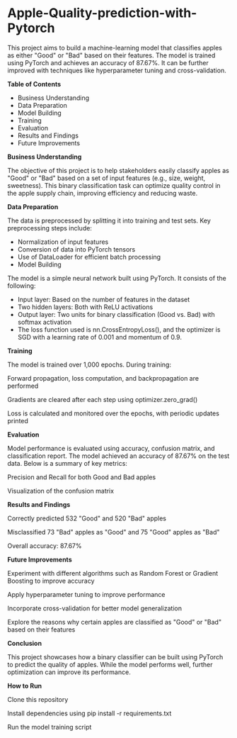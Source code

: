 # Apple-Quality-prediction-with-Pytorch

This project aims to build a machine-learning model that classifies apples as either "Good" or "Bad" based on their features. The model is trained using PyTorch and achieves an accuracy of 87.67%. It can be further improved with techniques like hyperparameter tuning and cross-validation.

**Table of Contents**

- Business Understanding
- Data Preparation
- Model Building
- Training
- Evaluation
- Results and Findings
- Future Improvements
  
**Business Understanding**

The objective of this project is to help stakeholders easily classify apples as "Good" or "Bad" based on a set of input features (e.g., size, weight, sweetness). This binary classification task can optimize quality control in the apple supply chain, improving efficiency and reducing waste.

**Data Preparation**

The data is preprocessed by splitting it into training and test sets. Key preprocessing steps include:

- Normalization of input features
- Conversion of data into PyTorch tensors
- Use of DataLoader for efficient batch processing
- Model Building
  
The model is a simple neural network built using PyTorch. It consists of the following:

- Input layer: Based on the number of features in the dataset
- Two hidden layers: Both with ReLU activations
- Output layer: Two units for binary classification (Good vs. Bad) with softmax activation
- The loss function used is nn.CrossEntropyLoss(), and the optimizer is SGD with a learning rate of 0.001 and momentum of 0.9.

**Training**

The model is trained over 1,000 epochs. During training:

Forward propagation, loss computation, and backpropagation are performed

Gradients are cleared after each step using optimizer.zero_grad()

Loss is calculated and monitored over the epochs, with periodic updates printed

**Evaluation**

Model performance is evaluated using accuracy, confusion matrix, and classification report. The model achieved an accuracy of 87.67% on the test data. Below is a summary of key metrics:

Precision and Recall for both Good and Bad apples

Visualization of the confusion matrix

**Results and Findings**

Correctly predicted 532 "Good" and 520 "Bad" apples

Misclassified 73 "Bad" apples as "Good" and 75 "Good" apples as "Bad"

Overall accuracy: 87.67%

**Future Improvements**

Experiment with different algorithms such as Random Forest or Gradient Boosting to improve accuracy

Apply hyperparameter tuning to improve performance

Incorporate cross-validation for better model generalization

Explore the reasons why certain apples are classified as "Good" or "Bad" based on their features

**Conclusion**

This project showcases how a binary classifier can be built using PyTorch to predict the quality of apples. While the model performs well, further optimization can improve its performance.

**How to Run**

Clone this repository

Install dependencies using pip install -r requirements.txt

Run the model training script
